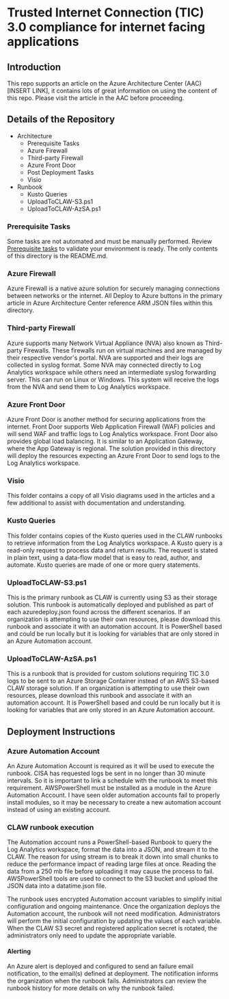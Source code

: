 # Trusted Internet Connection (TIC) 3.0 compliance for internet facing applications

## Introduction

This repo supports an article on the Azure Architecture Center (AAC) [INSERT LINK], it contains lots of great information on using the content of this repo. Please visit the article in the AAC before proceeding.

## Details of the Repository

- Architecture
  - Prerequisite Tasks
  - Azure Firewall
  - Third-party Firewall
  - Azure Front Door
  - Post Deployment Tasks
  - Visio
- Runbook
  - Kusto Queries
  - UploadToCLAW-S3.ps1
  - UploadToCLAW-AzSA.ps1

### Prerequisite Tasks

Some tasks are not automated and must be manually performed. Review [Prerequisite tasks](https://github.com/Azure/trusted-internet-connection/tree/main/Architecture/Prerequisite%20Tasks) to validate your environment is ready. The only contents of this directory is the README.md.

### Azure Firewall

Azure Firewall is a native azure solution for securely managing connections between networks or the internet. All Deploy to Azure buttons in the primary article in Azure Architecture Center reference ARM JSON files within this directory.

### Third-party Firewall

Azure supports many Network Virtual Appliance (NVA) also known as Third-party Firewalls. These firewalls run on virtual machines and are managed by their respective vendor's portal. NVA are supported and their logs are collected in syslog format. Some NVA may connected directly to Log Analytics workspace while others need an intermediate syslog forwarding server. This can run on Linux or Windows. This system will receive the logs from the NVA and send them to Log Analytics workspace. 

### Azure Front Door

Azure Front Door is another method for securing applications from the internet. Front Door supports Web Application Firewall (WAF) policies and will send WAF and traffic logs to Log Analytics workspace. Front Door also provides global load balancing. It is similar to an Application Gateway, where the App Gateway is regional. The solution provided in this directory will deploy the resources expecting an Azure Front Door to send logs to the Log Analytics workspace.

### Visio

This folder contains a copy of all Visio diagrams used in the articles and a few additional to assist with documentation and understanding.

### Kusto Queries

This folder contains copies of the Kusto queries used in the CLAW runbooks to retrieve information from the Log Analytics workspace. A Kusto query is a read-only request to process data and return results. The request is stated in plain text, using a data-flow model that is easy to read, author, and automate. Kusto queries are made of one or more query statements.

### UploadToCLAW-S3.ps1

This is the primary runbook as CLAW is currently using S3 as their storage solution. This runbook is automatically deployed and published as part of each azuredeploy.json found across the different scenarios. If an organization is attempting to use their own resources, please download this runbook and associate it with an automation account. It is PowerShell based and could be run locally but it is looking for variables that are only stored in an Azure Automation account.

### UploadToCLAW-AzSA.ps1

This is a runbook that is provided for custom solutions requiring TIC 3.0 logs to be sent to an Azure Storage Container instead of an AWS S3-based CLAW storage solution. If an organization is attempting to use their own resources, please download this runbook and associate it with an automation account. It is PowerShell based and could be run locally but it is looking for variables that are only stored in an Azure Automation account.

## Deployment Instructions

### Azure Automation Account

An Azure Automation Account is required as it will be used to execute the runbook. CISA has requested logs be sent in no longer than 30 minute intervals. So it is important to link a schedule with the runbook to meet this requirement. AWSPowerShell must be installed as a module in the Azure Automation Account. I have seen older automation accounts fail to properly install modules, so it may be necessary to create a new automation account instead of using an existing account. 

### CLAW runbook execution

The Automation account runs a PowerShell-based Runbook to query the Log Analytics workspace, format the data into a JSON, and stream it to the CLAW. The reason for using stream is to break it down into small chunks to reduce the performance impact of reading large files at once. Reading the data from a 250 mb file before uploading it may cause the process to fail. AWSPowerShell tools are used to connect to the S3 bucket and upload the JSON data into a datatime.json file.

The runbook uses encrypted Automation account variables to simplify initial configuration and ongoing maintenance. Once the organization deploys the Automation account, the runbook will not need modification. Administrators will perform the initial configuration by updating the values of each variable. When the CLAW S3 secret and registered application secret is rotated, the administrators only need to update the appropriate variable. 

#### Alerting

An Azure alert is deployed and configured to send an failure email notification, to the email(s) defined at deployment. The notification informs the organization when the runbook fails. Administrators can review the runbook history for more details on why the runbook failed.